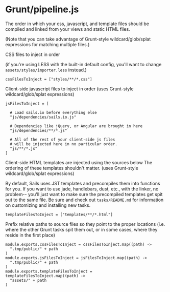 
# Grunt/pipeline.js

The order in which your css, javascript, and template files should be
compiled and linked from your views and static HTML files.

(Note that you can take advantage of Grunt-style wildcard/glob/splat expressions
for matching multiple files.)


CSS files to inject in order

(if you're using LESS with the built-in default config, you'll want
to change `assets/styles/importer.less` instead.)

    cssFilesToInject = ["styles/**/*.css"]

Client-side javascript files to inject in order
(uses Grunt-style wildcard/glob/splat expressions)

    jsFilesToInject = [

      # Load sails.io before everything else
      "js/dependencies/sails.io.js"

      # Dependencies like jQuery, or Angular are brought in here
      "js/dependencies/**/*.js"

      # All of the rest of your client-side js files
      # will be injected here in no particular order.
      "js/**/*.js"
    ]

Client-side HTML templates are injected using the sources below
The ordering of these templates shouldn't matter.
(uses Grunt-style wildcard/glob/splat expressions)

By default, Sails uses JST templates and precompiles them into
functions for you.  If you want to use jade, handlebars, dust, etc.,
with the linker, no problem-- you'll just want to make sure the precompiled
templates get spit out to the same file.  Be sure and check out `tasks/README.md`
for information on customizing and installing new tasks.

    templateFilesToInject = ["templates/**/*.html"]

Prefix relative paths to source files so they point to the proper locations
(i.e. where the other Grunt tasks spit them out, or in some cases, where
they reside in the first place)

    module.exports.cssFilesToInject = cssFilesToInject.map((path) ->
      ".tmp/public/" + path
    )
    module.exports.jsFilesToInject = jsFilesToInject.map((path) ->
      ".tmp/public/" + path
    )
    module.exports.templateFilesToInject = templateFilesToInject.map((path) ->
      "assets/" + path
    )
